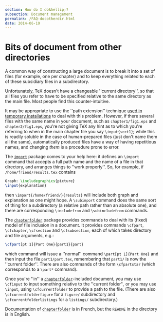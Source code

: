 ```yaml
---
section: How do I do&hellip;?
subsection: Document management
permalink: /FAQ-docotherdir.html
date: 2014-06-10
---
```


# Bits of document from other directories

A common way of constructing a large document is to break it into a
set of files (for example, one per chapter) and to keep everything
related to each of these subsidiary files in a subdirectory.

Unfortunately, TeX doesn't have a changeable ''current directory'',
so that all files you refer to have to be specified relative to the
same directory as the main file.  Most people find this
counter-intuitive.

It may be appropriate to use the ''path extension'' technique
[used in temporary installations](FAQ-tempinst.md) to deal with
this problem.  However, if there several files with the same name in
your document, such as `chapter1/fig1.eps` and
`chapter2/fig1.eps`, you're not giving TeX any hint as to
which you're referring to when in the main chapter file you say
`\input{sect1}`; while this is readily soluble in the case of
human-prepared files (just don't name them all the same),
automatically produced files have a way of having repetitious names,
and changing _them_ is a procedure prone to error.

The [`import`](https://ctan.org/pkg/import) package comes to your help here: it defines an
`\import` command that accepts a full path name and the name of a
file in that directory, and arranges things to ''work properly''.
So, for example, if `/home/friend/results.tex` contains
```latex
Graph: \includegraphics{picture}
\input{explanation}
```
then `\import{/home/friend/}{results}` will include both
graph and explanation as one might hope.  A `\subimport` command
does the same sort of thing for a subdirectory (a relative path rather
than an absolute one), and there are corresponding `\includefrom`
and `\subincludefrom` commands.

The [`chapterfolder`](https://ctan.org/pkg/chapterfolder) package provides commands to deal with its
(fixed) model of file inclusion in a document.  It provides commands
`\cfpart`, `\cfchapter`, `\cfsection` and `\cfsubsection`,
each of which takes directory and file arguments, e.g.:
```latex
\cfpart[pt 1]{Part One}{part1}{part}
```
which command will issue a ''normal'' command 
`\part[pt 1]{Part One}` and then input the file
`part1/part.tex`, remembering that `part1/` is now the
''current folder''.  There are also commands of the form
`\cfpartstar` (which corresponds to a `\part*` command).

Once you're ''in'' a [`chapterfolder`](https://ctan.org/pkg/chapterfolder)-included document, you
may use `\cfinput` to input something relative to the ''current
folder'', or you may use `\input`, using `\cfcurrentfolder` to
provide a path to the file.  (There are also
`\cfcurrentfolderfigure` for a `figure/` subdirectory and
`\cfcurrentfolderlistings` for a `listings/` subdirectory.)

Documentation of [`chapterfolder`](https://ctan.org/pkg/chapterfolder) is in French, but the
`README` in the directory is in English.

